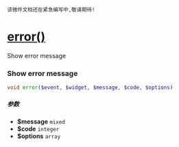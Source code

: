     该微件文档还在紧急编写中,敬请期待!
[error()](http://twinh.github.com/widget/api/error)
===================================================

Show error message

### Show error message
```php
void error($event, $widget, $message, $code, $options)
```

##### 参数
* **$message** `mixed` 
* **$code** `integer` 
* **$options** `array` 


